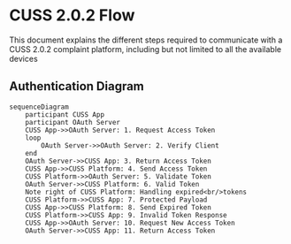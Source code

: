 # CUSS 2.0.2 Flow

This document explains the different steps required to communicate with a CUSS 2.0.2 complaint platform, including but not limited to all the available devices 

## Authentication Diagram

```mermaid
sequenceDiagram
    participant CUSS App
    participant OAuth Server
    CUSS App->>OAuth Server: 1. Request Access Token
    loop 
        OAuth Server->>OAuth Server: 2. Verify Client
    end
    OAuth Server->>CUSS App: 3. Return Access Token
    CUSS App->>CUSS Platform: 4. Send Access Token
    CUSS Platform->>OAuth Server: 5. Validate Token
    OAuth Server->>CUSS Platform: 6. Valid Token
    Note right of CUSS Platform: Handling expired<br/>tokens
    CUSS Platform->>CUSS App: 7. Protected Payload
    CUSS App->>CUSS Platform: 8. Send Expired Token
    CUSS Platform->>CUSS App: 9. Invalid Token Response
    CUSS App->>OAuth Server: 10. Request New Access Token
    OAuth Server->>CUSS App: 11. Return Access Token
```
